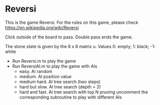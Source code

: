 # Reversi

This is the game Reversi. For the rules on this game, please check https://en.wikipedia.org/wiki/Reversi

Click outside of the board to pass. Double pass ends the game.

The stone state is given by the 8 x 8 matrix u.  Values  0: empty;   1: black;   -1: white

- Run Reversi.m to play the game 
- Run ReversiAI.m to play the game with AIs
   - easy.  AI random
   - medium.  AI position value
   - medium hard.  AI tree search (two steps)
   - hard but slow.  AI tree search (depth > 2)
   - hard and fast.  AI tree search with top N pruning
uncomment the corresponding subroutine to play with different AIs
